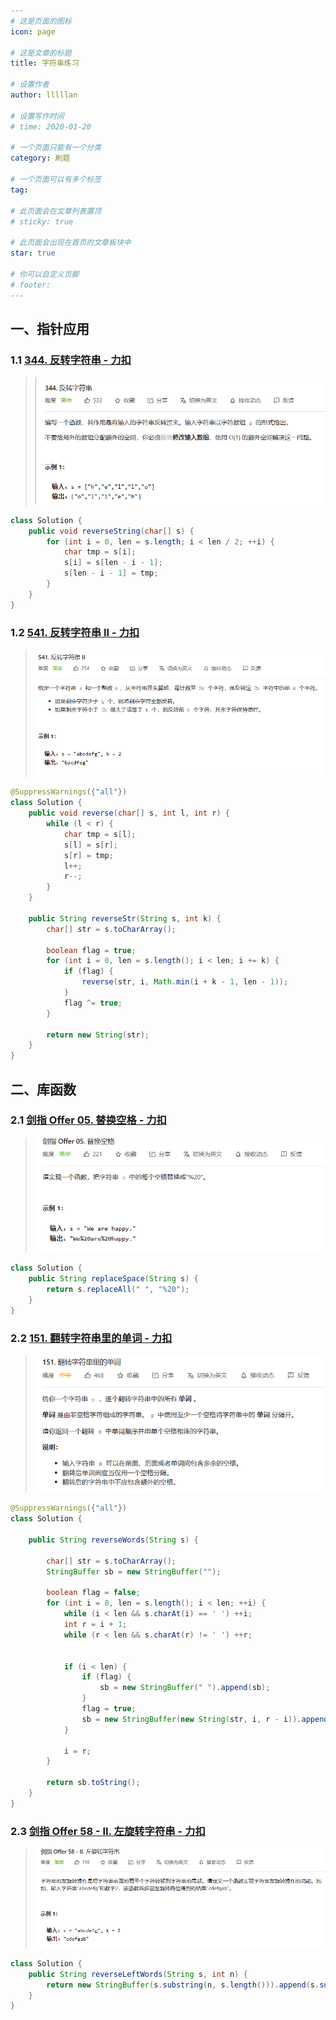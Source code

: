 ```yaml
---
# 这是页面的图标
icon: page

# 这是文章的标题
title: 字符串练习

# 设置作者
author: lllllan

# 设置写作时间
# time: 2020-01-20

# 一个页面只能有一个分类
category: 刷题

# 一个页面可以有多个标签
tag:

# 此页面会在文章列表置顶
# sticky: true

# 此页面会出现在首页的文章板块中
star: true

# 你可以自定义页脚
# footer: 
---
```




## 一、指针应用



### 1.1 [344. 反转字符串 - 力扣](https://leetcode-cn.com/problems/reverse-string/)

> ![image-20220301144734755](README.assets/image-20220301144734755.png)

```java
class Solution {
    public void reverseString(char[] s) {
        for (int i = 0, len = s.length; i < len / 2; ++i) {
            char tmp = s[i];
            s[i] = s[len - i - 1];
            s[len - i - 1] = tmp;
        }
    }
}
```



### 1.2 [541. 反转字符串 II - 力扣](https://leetcode-cn.com/problems/reverse-string-ii/)

> ![image-20220301145706719](README.assets/image-20220301145706719.png)

```java
@SuppressWarnings({"all"})
class Solution {
    public void reverse(char[] s, int l, int r) {
        while (l < r) {
            char tmp = s[l];
            s[l] = s[r];
            s[r] = tmp;
            l++;
            r--;
        }
    }

    public String reverseStr(String s, int k) {
        char[] str = s.toCharArray();

        boolean flag = true;
        for (int i = 0, len = s.length(); i < len; i += k) {
            if (flag) {
                reverse(str, i, Math.min(i + k - 1, len - 1));
            }
            flag ^= true;
        }

        return new String(str);
    }
}
```



## 二、库函数



### 2.1 [剑指 Offer 05. 替换空格 - 力扣](https://leetcode-cn.com/problems/ti-huan-kong-ge-lcof/)

> ![image-20220301150014354](README.assets/image-20220301150014354.png)

```java
class Solution {
    public String replaceSpace(String s) {
        return s.replaceAll(" ", "%20");
    }
}
```



### 2.2 [151. 翻转字符串里的单词 - 力扣](https://leetcode-cn.com/problems/reverse-words-in-a-string/)

> ![image-20220301152255833](README.assets/image-20220301152255833.png)

```java
@SuppressWarnings({"all"})
class Solution {

    public String reverseWords(String s) { 

        char[] str = s.toCharArray();
        StringBuffer sb = new StringBuffer("");

        boolean flag = false;
        for (int i = 0, len = s.length(); i < len; ++i) {
            while (i < len && s.charAt(i) == ' ') ++i;
            int r = i + 1;
            while (r < len && s.charAt(r) != ' ') ++r;


            if (i < len) {
                if (flag) {
                    sb = new StringBuffer(" ").append(sb);
                }
                flag = true;
                sb = new StringBuffer(new String(str, i, r - i)).append(sb);
            }

            i = r;
        }

        return sb.toString();
    }
}
```



### 2.3 [剑指 Offer 58 - II. 左旋转字符串 - 力扣](https://leetcode-cn.com/problems/zuo-xuan-zhuan-zi-fu-chuan-lcof/)

> ![image-20220301152647435](README.assets/image-20220301152647435.png)

```java
class Solution {
    public String reverseLeftWords(String s, int n) {
        return new StringBuffer(s.substring(n, s.length())).append(s.substring(0, n)).toString();
    }
}
```

